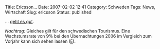 Title: Ericsson...
Date: 2007-02-02 12:41
Category: Schweden
Tags: News, Wirtschaft
Slug: ericsson
Status: published

... [geht es gut](http://www.heise.de/newsticker/meldung/84701/).

*Nachtrag:* Gleiches gilt für den schwedischen Tourismus. Eine
Wachstumsrate von 9% bei den Übernachtungen 2006 im Vergleich zum
Vorjahr kann sich sehen lassen
([E](http://www.thelocal.se/6282/20070202/)).

